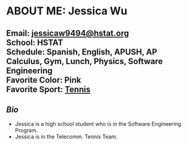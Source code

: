 # ABOUT ME: Jessica Wu
**Email:** jessicaw9494@hstat.org  
**School:** HSTAT  
**Schedule:** Spanish, English, APUSH, AP Calculus, Gym, Lunch, Physics, Software Engineering  
**Favorite Color:** Pink  
**Favorite Sport:** [Tennis](psal.org)
---
## _Bio_
* Jessica is a high school student who is in the Software Engineering Program.
* Jessica is in the Telecomm. Tennis Team.